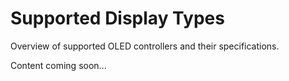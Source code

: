 # Supported Display Types

Overview of supported OLED controllers and their specifications.

Content coming soon...